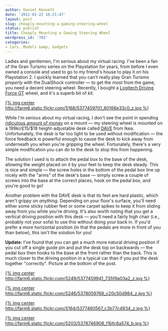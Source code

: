 ```yaml
---
author: Daniel Kennett
date: '2011-01-22 16:21:47'
layout: post
slug: cheaply-mounting-a-gaming-steering-wheel
status: publish
title: Cheaply Mounting a Gaming Steering Wheel
wordpress_id: '702'
categories:
- Cars, Models &amp; Gadgets
---
```


Ladies and gentlemen, I'm serious about my virtual racing. I've been a
fan of the Gran Turismo series on the Playstation for years, from before
I even owned a console and used to go to my friend's house to play it on
his Playstation 2. I quickly learned that you can't really play Gran
Turismo *properly* with the DualShock controller — to get the most from
the game, you need a decent steering wheel. Recently, I bought a
[Logitech Driving Force GT](http://www.logitech.com/en-us/gaming/wheels/devices/4172) wheel, and
it's a superb bit of kit.

[{% img center http://farm6.static.flickr.com/5168/5377459701_80166e33c0_z.jpg %}](http://www.flickr.com/photos/ikenndac/5377459701/ "Driving Force GT Setup Rear Quarter View by iKenndac, on Flickr")

While I'm serious about my virtual racing, I don't see the point in
spending [ridiculous amount of money](http://www.amazon.com/dp/B000O00JE8) on a mount — my steering
wheel is mounted on a 199kr/£15/$18 height-adjustable desk called
[DAVE](http://www.ikea.com/se/sv/catalog/products/00120818) from Ikea.
Unfortunately, the desk is far too light to be used without modification
— the force feedback is powerful enough to cause the desk to kick away
from underneath you when you're gripping the wheel. Fortunately, there's
a very simple modification you can do to the desk to stop this from
happening.

The solution I used is to attach the pedal box to the base of the desk,
allowing the weight placed on it by your feet to keep the desk steady.
This is nice and simple — the screw holes in the bottom of the pedal box
line up nicely with the "arms" of the desk's base — simply screw a
couple of screws into the base at the correct places, hook on the pedal
box, and you're good to go!

Another problem with the DAVE desk is that its feet are hard plastic,
which aren't grippy on *anything*. Depending on your floor's surface,
you'll need either some sticky rubber feet or some carpet spikes to keep
it from sliding away from you while you're driving. It's also worth
noting that you get a vertical driving position with this desk — you'll
need a fairly high chair (i.e., probably not your sofa) to use this
without doing your back in. If you'd prefer a more horizontal position
(in that the pedals are more in front of you than below), this isn't the
solution for you!

**Update:** I've found that you can get a much more natural driving
position if you cut off a single guide pin and put the desk top on
backwards — the pedal box then hooks to the base at the front rather
than the back. This is much closer to the driving position in a typical
car than if you put the desk together "correctly". Picture at the bottom
of the post.

[{% img center http://farm6.static.flickr.com/5249/5377459941_735f9a03a2_z.jpg %}](http://www.flickr.com/photos/ikenndac/5377459941/ "Driving Force GT Pedal Box Screw Holes by iKenndac, on Flickr")

[{% img center http://farm6.static.flickr.com/5246/5378059768_c20c50d984_z.jpg %}](http://www.flickr.com/photos/ikenndac/5378059768/ "Driving Force GT Setup Desk Screws by iKenndac, on Flickr")

[{% img center http://farm6.static.flickr.com/5164/5377460567_c3b77c4934_z.jpg %}](http://www.flickr.com/photos/ikenndac/5377460567/ "Driving Force GT Setup Pedal Box Fixed To Desk by iKenndac, on Flickr")

[{% img center http://farm6.static.flickr.com/5203/5378746908_f1bfc6a574_b.jpg %}](http://www.flickr.com/photos/ikenndac/5378746908/ "Driving Force GT Setup Desk Top Reversed by iKenndac, on Flickr")
